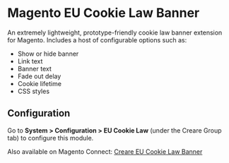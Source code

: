 <h1>Magento EU Cookie Law Banner</h1>

<p>An extremely lightweight, prototype-friendly cookie law banner extension for Magento. Includes a host of configurable options such as:</p>
<ul>
<li>Show or hide banner</li>
<li>Link text</li>
<li>Banner text</li>
<li>Fade out delay</li>
<li>Cookie lifetime</li>
<li>CSS styles</li>
</ul>

<h2>Configuration</h2>
<p>Go to <strong>System > Configuration > EU Cookie Law</strong> (under the Creare Group tab) to configure this module.</p>

<p>Also available on Magento Connect: <a href="http://www.magentocommerce.com/magento-connect/creare-eu-cookie-law-banner-5568.html">Creare EU Cookie Law Banner</a></p>

